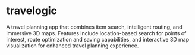 # travelogic
A travel planning app that combines item search, intelligent routing, and immersive 3D maps. Features include location-based search for points of interest, route optimization and saving capabilities, and interactive 3D map visualization for enhanced travel planning experience.
